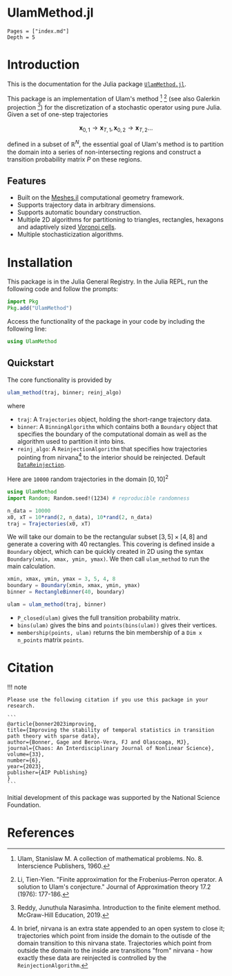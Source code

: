 # UlamMethod.jl

```@contents
Pages = ["index.md"]
Depth = 5
```

# Introduction

This is the documentation for the Julia package [`UlamMethod.jl`](https://github.com/70Gage70/UlamMethod.jl).

This package is an implementation of Ulam's method [^1] [^2] (see also Galerkin projection [^3]) for the discretization of a stochastic operator using pure Julia. Given a set of one-step trajectories 
```math
\mathbf{x}_{0, 1} \to  \mathbf{x}_{T, 1}, \mathbf{x}_{0, 2} \to  \mathbf{x}_{T, 2} \dots
```
defined in a subset of $\mathbb{R}^N$, the essential goal of Ulam's method is to partition the domain into a series of non-intersecting regions and construct a transition probability matrix $P$ on these regions.  

## Features
- Built on the [Meshes.jl](https://github.com/JuliaGeometry/Meshes.jl) computational geometry framework.
- Supports trajectory data in arbitrary dimensions.
- Supports automatic boundary construction.
- Multiple 2D algorithms for partitioning to triangles, rectangles, hexagons and adaptively sized [Voronoi cells](https://en.wikipedia.org/wiki/Voronoi_diagram).
- Multiple stochasticization algorithms.

# Installation

This package is in the Julia General Registry. In the Julia REPL, run the following code and follow the prompts:

```julia
import Pkg
Pkg.add("UlamMethod")
```

Access the functionality of the package in your code by including the following line:

```julia
using UlamMethod
```

## Quickstart

The core functionality is provided by 
```julia
ulam_method(traj, binner; reinj_algo)
``` 
where

- `traj`: A `Trajectories` object, holding the short-range trajectory data.
- `binner`: A `BinningAlgorithm` which contains both a `Boundary` object that specifies the boundary of the computational domain as well as the algorithm used to partition it into bins.
- `reinj_algo`: A `ReinjectionAlgorithm` that specifies how trajectories pointing from nirvana[^4] to the interior should be reinjected. Default [`DataReinjection`](@ref).

Here are `10000` random trajectories in the domain $[0, 10]^2$

```julia
using UlamMethod
import Random; Random.seed!(1234) # reproducible randomness

n_data = 10000
x0, xT = 10*rand(2, n_data), 10*rand(2, n_data)
traj = Trajectories(x0, xT)
```

We will take our domain to be the rectangular subset $[3, 5] \times [4, 8]$ and generate a covering with 40 rectangles. This covering is defined inside a `Boundary` object, which can be quickly created in 2D using the syntax `Boundary(xmin, xmax, ymin, ymax)`. We then call `ulam_method` to run the main calculation.

```julia
xmin, xmax, ymin, ymax = 3, 5, 4, 8
boundary = Boundary(xmin, xmax, ymin, ymax)
binner = RectangleBinner(40, boundary)

ulam = ulam_method(traj, binner)
```

- `P_closed(ulam)` gives the full transition probability matrix.
-  `bins(ulam)` gives the bins and `points(bins(ulam))` gives their vertices.
- `membership(points, ulam)` returns the bin membership of a `Dim x n_points` matrix `points`.

# Citation

!!! note

    Please use the following citation if you use this package in your research.

    ```
    @article{bonner2023improving,
    title={Improving the stability of temporal statistics in transition path theory with sparse data},
    author={Bonner, Gage and Beron-Vera, FJ and Olascoaga, MJ},
    journal={Chaos: An Interdisciplinary Journal of Nonlinear Science},
    volume={33},
    number={6},
    year={2023},
    publisher={AIP Publishing}
    }
    ```

Initial development of this package was supported by the National Science Foundation.

# References

[^1]: Ulam, Stanislaw M. A collection of mathematical problems. No. 8. Interscience Publishers, 1960.

[^2]: Li, Tien-Yien. "Finite approximation for the Frobenius-Perron operator. A solution to Ulam's conjecture." Journal of Approximation theory 17.2 (1976): 177-186.

[^3]: Reddy, Junuthula Narasimha. Introduction to the finite element method. McGraw-Hill Education, 2019.

[^4]: In brief, nirvana is an extra state appended to an open system to close it; trajectories which point from inside the domain to the outisde of the domain transition to this nirvana state. Trajectories which point from outside the domain to the inside are transitions "from" nirvana - how exactly these data are reinjected is controlled by the `ReinjectionAlgorithm`.
